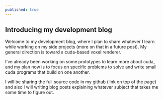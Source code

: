 ```yaml
---
published: true
---
```

## Introducing my development blog

Welcome to my development blog, where I plan to share whatever I learn while working on my side projects (more on that in a future post). My general direction is toward a cuda-based voxel renderer.

I've already been working on some prototypes to learn more about cuda, and my plan now is to focus on specific problems to solve and write small cuda programs that build on one another. 

I will be sharing the full source code in my github (link on top of the page) and also I will writing blog posts explaining whatever subject that takes me some time to figure out.

